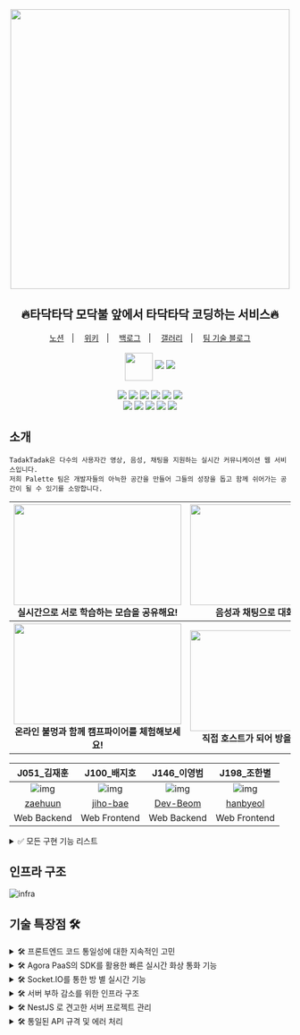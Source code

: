 <div align="center">
  <img src="https://user-images.githubusercontent.com/66074802/139232831-0cb3c8e9-7883-4c64-8aa5-a6cd24a7e7f6.png" width="500">  
  <h2>🔥타닥타닥 모닥불 앞에서 타닥타닥 코딩하는 서비스🔥</h2>
  <a href="https://painted-albatross-4c9.notion.site/bf8781900de84dfc9652697dda563767">노션</a>　|　
  <a href="https://github.com/boostcampwm-2021/web15-TadakTadak/wiki">위키</a>　|　
  <a href="https://docs.google.com/spreadsheets/d/1CU1PgQIW_dnDCA-VG4ktHpzJs4md3HHGEevrcdp1MXc/edit#gid=0">백로그</a>　|　
  <a href="https://painted-albatross-4c9.notion.site/fd520bbe4d9247c0babe86b15369ae25">갤러리</a>　|　
  <a href="https://painted-albatross-4c9.notion.site/af1a44107c3b404baf1e26e360a274a7?v=63720520fb6941bbbff8534a82098309">팀 기술 블로그</a>
  <br><br>
  <img style="vertical-align:middle" src="https://user-images.githubusercontent.com/66074802/139094873-47da92d6-ebd3-4307-b83e-08d6a648a62b.png" width="50"> 
  <a href="https://hits.seeyoufarm.com"><img src="https://hits.seeyoufarm.com/api/count/incr/badge.svg?url=https%3A%2F%2Fgithub.com%2Fboostcampwm-2021%2Fweb15-TadakTadak&count_bg=%23FF2B03&title_bg=%23555555&icon=&icon_color=%23E7E7E7&title=hits&edge_flat=false"/></a> 
  <img src="https://img.shields.io/badge/release-0.2.3-339933">  
<!--   <img src="https://github.com/boostcampwm-2021/web15-TadakTadak/actions/workflows/<WORKFLOW_FILE>/badge.svg">   -->
  <br><br>
</div>
<div align="center">
  <img src="https://img.shields.io/badge/node-16.13.0-339933?logo=node.js"> 
  <img src="https://img.shields.io/badge/NestJS-8.0.0-E0234E?logo=NestJS"> 
  <img src="https://img.shields.io/badge/TypeScript-4.4.3-3178C6?logo=typescript"> 
  <img src="https://img.shields.io/badge/React-17.0.0-61DAFB?logo=React"> 
  <img src="https://img.shields.io/badge/Docker-20.10.7-2496ED?logo=Docker"> 
  <img src="https://img.shields.io/badge/Nginx-1.10.3-009639?logo=Nginx"> 
</div>

<div align="center">
<!--   <img src="https://img.shields.io/badge/GitHub_Actions-0.0.0-2088FF?logo=GitHub Actions">  -->
  <img src="https://img.shields.io/badge/MySQL-5.7.33-4479A1?logo=MySQL"> 
  <img src="https://img.shields.io/badge/Redis-4.0.9-DC382D?logo=Redis"> 
  <img src="https://img.shields.io/badge/Socket.io-4.3.2-010101?logo=Socket.io"> 
<!--   <img src="https://img.shields.io/badge/Ubuntu-0.0.0-E95420?logo=Ubuntu">  -->
  <img src="https://img.shields.io/badge/Naver_Cloud_Platform-ffffff?logo=Naver"> 
  <img src="https://img.shields.io/badge/Agora-007AFF"> 
</div>

## 소개
```
TadakTadak은 다수의 사용자간 영상, 음성, 채팅을 지원하는 실시간 커뮤니케이션 웹 서비스입니다.   
저희 Palette 팀은 개발자들의 아늑한 공간을 만들어 그들의 성장을 돕고 함께 쉬어가는 공간이 될 수 있기를 소망합니다. 
```
<div align="center">
<table>
<thead>
  <tr>
    <th>
      <div>
        <img src="https://s3.us-west-2.amazonaws.com/secure.notion-static.com/a43aef04-7e58-4209-bb4b-42ee991d58ba/%E1%84%92%E1%85%AA%E1%84%86%E1%85%A7%E1%86%AB_%E1%84%80%E1%85%B5%E1%84%85%E1%85%A9%E1%86%A8_2021-11-24_%E1%84%8B%E1%85%A9%E1%84%92%E1%85%AE_6.12.00_%281%29.gif?X-Amz-Algorithm=AWS4-HMAC-SHA256&X-Amz-Content-Sha256=UNSIGNED-PAYLOAD&X-Amz-Credential=AKIAT73L2G45EIPT3X45%2F20211203%2Fus-west-2%2Fs3%2Faws4_request&X-Amz-Date=20211203T193331Z&X-Amz-Expires=86400&X-Amz-Signature=25f2809eacde901ce6d3b0db665d3282bc61727521bf25cba513b271acd3a72b&X-Amz-SignedHeaders=host&response-content-disposition=filename%20%3D%22%25E1%2584%2592%25E1%2585%25AA%25E1%2584%2586%25E1%2585%25A7%25E1%2586%25AB%2520%25E1%2584%2580%25E1%2585%25B5%25E1%2584%2585%25E1%2585%25A9%25E1%2586%25A8%25202021-11-24%2520%25E1%2584%258B%25E1%2585%25A9%25E1%2584%2592%25E1%2585%25AE%25206.12.00%2520%281%29.gif%22&x-id=GetObject" width="300" height="180">
      </div>
      실시간으로 서로 학습하는 모습을 공유해요!
    </th>
    <th>
      <div>
        <img src="https://user-images.githubusercontent.com/66074802/144662748-ef6b95fd-24d4-49ea-a11e-0f47821fc46a.gif" width="300" height="180">
      </div>
      음성과 채팅으로 대화를 나눠요!
    </th>
  </tr>
</thead>
  <tr>
    <th>
      <div>
        <img src="https://s3.us-west-2.amazonaws.com/secure.notion-static.com/178d6b75-f362-4cb6-bc5b-7954cd9b85c9/%E1%84%92%E1%85%AA%E1%84%86%E1%85%A7%E1%86%AB-%E1%84%80%E1%85%B5%E1%84%85%E1%85%A9%E1%86%A8-2021-11-26-%E1%84%8B%E1%85%A9%E1%84%92%E1%85%AE-3.37.37.gif?X-Amz-Algorithm=AWS4-HMAC-SHA256&X-Amz-Content-Sha256=UNSIGNED-PAYLOAD&X-Amz-Credential=AKIAT73L2G45EIPT3X45%2F20211203%2Fus-west-2%2Fs3%2Faws4_request&X-Amz-Date=20211203T193459Z&X-Amz-Expires=86400&X-Amz-Signature=bb6c2301eb5999c002cda9f3abbccc42b85c9f4ec59419652b7b9195293ed08c&X-Amz-SignedHeaders=host&response-content-disposition=filename%20%3D%22%25E1%2584%2592%25E1%2585%25AA%25E1%2584%2586%25E1%2585%25A7%25E1%2586%25AB-%25E1%2584%2580%25E1%2585%25B5%25E1%2584%2585%25E1%2585%25A9%25E1%2586%25A8-2021-11-26-%25E1%2584%258B%25E1%2585%25A9%25E1%2584%2592%25E1%2585%25AE-3.37.37.gif%22&x-id=GetObject" width="300" height="180">
      </div>
      온라인 불멍과 함께 캠프파이어를 체험해보세요!
    </th>
    <th>
      <div>
       <img src="https://s3.us-west-2.amazonaws.com/secure.notion-static.com/27e4b368-7e3c-4ea9-8992-00a2bdc76211/%E1%84%92%E1%85%AA%E1%84%86%E1%85%A7%E1%86%AB_%E1%84%80%E1%85%B5%E1%84%85%E1%85%A9%E1%86%A8_2021-11-24_%E1%84%8B%E1%85%A9%E1%84%92%E1%85%AE_6.14.23_%281%29.gif?X-Amz-Algorithm=AWS4-HMAC-SHA256&X-Amz-Content-Sha256=UNSIGNED-PAYLOAD&X-Amz-Credential=AKIAT73L2G45EIPT3X45%2F20211203%2Fus-west-2%2Fs3%2Faws4_request&X-Amz-Date=20211203T193515Z&X-Amz-Expires=86400&X-Amz-Signature=31d1fe9b0089beda5dcaa388dc38ad9e3d7c35dea3c023057d2322e3c5f247a6&X-Amz-SignedHeaders=host&response-content-disposition=filename%20%3D%22%25E1%2584%2592%25E1%2585%25AA%25E1%2584%2586%25E1%2585%25A7%25E1%2586%25AB%2520%25E1%2584%2580%25E1%2585%25B5%25E1%2584%2585%25E1%2585%25A9%25E1%2586%25A8%25202021-11-24%2520%25E1%2584%258B%25E1%2585%25A9%25E1%2584%2592%25E1%2585%25AE%25206.14.23%2520%281%29.gif%22&x-id=GetObject" width="300" height="180">
      </div>
       직접 호스트가 되어 방을 운영해보세요!
    </th>
  </tr>
</tbody>
</table>
 
 

| J051_김재훈 | J100_배지호 | J146_이영범 | J198_조한별 |
|:--------:|:--------:|:--------:|:--------:|
| ![img](https://avatars.githubusercontent.com/u/51132077?s=120&v=4) | ![img](https://avatars.githubusercontent.com/u/67041709?s=120&v=4) | ![img](https://avatars.githubusercontent.com/u/66074802?s=120&v=4) | ![img](https://avatars.githubusercontent.com/u/78056880?s=120&v=4)     |
| [zaehuun](https://github.com/zaehuun) | [jiho-bae](https://github.com/jiho-bae) | [Dev-Beom](https://github.com/Dev-Beom) | [hanbyeol](https://github.com/Narastro) |
| Web Backend | Web Frontend | Web Backend | Web Frontend |
  
  </div>

<details>
<summary>✅ 모든 구현 기능 리스트</summary>
<br>
  
**메인 페이지**

- 배치 작업을 통해 만들어진 방문자수 조회
- 디바운싱을 이용한 실시간 검색
- 페이지네이션 + 무한스크롤링 적용

**마이 페이지**

- 아바타 업로드, 삭제 기능
- 유저정보 수정 가능
- 월별 출석 통계
- 불탄 잔디로 일일 접속 기록 확인

**타닥타닥 방**

- 채팅
- 영상 스트림 전체화면으로 보기
- 음성 통화
- 영상 통화
- 화면 공유
- 실시간 사용자 상태 반영(추방, 입장, 퇴장)

**캠프파이어 방**

- 채팅
- 음성 통화
- 모닥불 배경 음악
- 모닥불 애니메이션
- 실시간 사용자 상태 반영(추방, 입장, 퇴장)

**그리고 숨겨진 이스터에그**
</details>

## 인프라 구조
![infra](https://user-images.githubusercontent.com/66074802/141459748-2d7b50ed-04d6-45e7-a42e-43e24c993fae.png)

## 기술 특장점 🛠
<details>
<summary>🛠 프론트엔드 코드 통일성에 대한 지속적인 고민</summary>
<br>

**협업 및 분업**을 원활하게 하기 위해 개발 시 **통일성**을 부여하고자 많이 고민했어요.

- **TypeScript, eslint, prettier** 덕분에 버그를 예방하고 협업 생산성을 높일 수 있었어요.
- 프로젝트의 **매직 넘버는 분리**해서 한 곳에서 관리하도록 했어요.
- 별도의 fetcher 함수를 만들어 **API 요청에 대한 처리를 통일**시켰어요.
- 덕분에 응답 다음 작업이나 에러 발생시에도 통일된 작업을 수행할 수 있었어요.  
- CSS 작업시에도 **Theme**에 선언한 변수를 이용하도록 협의하여 통일성을 부여했어요.
- 그 외 통일해야 할 부분을 발견하면 즉시 함께 고민하고 실행했어요.
  
</details>

<details>
<summary>🛠 Agora PaaS의 SDK를 활용한 빠른 실시간 화상 통화 기능</summary>
<br>

다중 사용자 이용에 적합한 **미디어 서버 방식**으로 고화질의 **화상**, **음성** 및 **화면 공유**를 제공해요
- **P2P방식**의 Mesh구조는 다중 사용자가 이용하기에 **부적합**하다고 판단했어요
- 미디어 서버를 **구축**하기에는 **서버 인프라**가 **부족**하다고 판단했어요
- **Agora Paas**가 제공하는 미디어 서버를 이용하여 **실시간 고화질 영상 및 음성**을 제공해요
  
</details>

<details>
<summary>🛠 Socket.IO를 통한 방 별 실시간 기능</summary>
<br>
  
Agora SDK에서 영상과 음성 관리에 대한 처리를 담당해줬지만, 추가로 소켓을 도입했어요.
실시간으로 방 별 **인원을 관리**하고, 입장한 사용자들이 **채팅**을 통해서도 의사소통을 해야하기 때문이에요.
많은 방들이 존재하고 각 방마다 소켓 통신이 필요하기 때문에, **별도의 소켓 서버**를 만들었어요.
- REST API와 소켓을 통한 검증으로 정해진 인원과 검증된 사용자들이 방에 입장할 수 있어요.
- 방에 입장하면 참가한 사용자들의 목록을 볼 수 있어요.
- 음성채팅이 부담스러운 사용자들은 채팅방을 통해 의사소통 할 수 있어요.

</details>

<details>
<summary>🛠 서버 부하 감소를 위한 인프라 구조</summary>
<br>
  
소켓 서버를 **스케일 아웃**을 통해 방·채팅과 관련된 주요 실시간 기능의 성능 저하를 개선하고 싶었어요.
서버 어플리케이션이 늘어남에 따라서 소켓 데이터를 주고받을 수 있는 **클러스터링 서버**가 필요했어요.
소켓 서버 역할은 **데이터 검증과 목적지로의 전달**이였어서 **데이터를 영구적으로 저장할 필요가 없었**어요.
그래서 **입력, 삭제 속도**가 빠른 인메모리 데이터베이스인 **Redis**를 선정했어요.

Redis의 **Pub/Sub 기능**을 사용해 소켓간의 메시지를 **클러스터링**해요. 또한 하나의 인스턴스에서 도커로 여러개의 애플리케이션을 관리하고있어요. **Nginx Reverse Proxy**를 통해 다수의 컨테이너를 바인딩해 **로드밸런싱**을 해줘요.
  
</details>

<details>
<summary>🛠 NestJS 로 견고한 서버 프로젝트 관리</summary>
<br>
  
**확장성, 느슨한 결합, 쉬운 유지관리**를 위해 아키텍처를 제공해주는 NestJS를 선택했어요.
- 프로젝트의 구조를 잡아줘 **생산성**을 향상시켜줘요.
- 매일 새롭게 바뀐 코드를 봐야하기 때문에 **데코레이터로 가독성**을 챙겼어요.
- **제약사항**이 늘어났지만 **통일성**이 생겼어요.
- **공식문서가 친절**하고, **커뮤니티도 활발**해요. 도움을 많이 받아 공부해 적용하기 수월했어요.
  
</details>

<details>
<summary>🛠 통일된 API 규격 및 에러 처리</summary>
<br>
  
클라이언트의 **효율적인 API 요청 처리**를 위해 서버는 **일관적인 형태의 API 응답**을 제공해줘요.
- NestJS의 **Interceptor**와 **Filter**를 활용해 모든 요청과 응답을 관리해요.
- **Interceptor**는 각 API가 처리한 API 응답을 **원하는 형태로 매핑** 해줘요.
- 모든 API 응답은 **상태 코드**, **API 결과**, **메세지**를 하나의 API 응답 형태로 정해 사용하고 있어요.
- **Filter**는 각 API에서 발생한 예외 응답을 **원하는 형태로 매핑** 해줘요.
- 모든 예외 응답은 **상태 코드**, **시간**, **예외 발생 경로**, **메세지**를 하나의 예외 응답 형태로 정해 사용하고 있어요.
  
</details>
